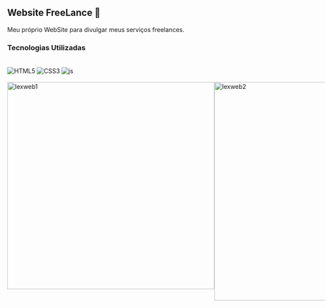 ## Website FreeLance 💼

Meu próprio WebSite para divulgar meus serviços freelances.

### Tecnologias Utilizadas

<div style="display: inline_block"><br/>
    <img align="center" alt="HTML5"src="https://img.shields.io/badge/HTML5-E34F26?style=for-the-badge&logo=html5&logoColor=white"/>
    <img align="center" alt="CSS3"src="https://img.shields.io/badge/CSS3-1572B6?style=for-the-badge&logo=css3&logoColor=white"/>
    <img align="center" alt="js"src="https://img.shields.io/badge/JavaScript-F7DF1E?style=for-the-badge&logo=javascript&logoColor=black"/>
</div><br/>

<div style="display: flex"><br/>
<img align="center" alt="lexweb1"src="https://github.com/muriloalvesx/LexWeb/assets/153781890/63f776ad-72fa-4744-8e4f-26b4d63a51ba" width="477px"/>
<img align="center" alt="lexweb2"src="https://github.com/muriloalvesx/LexWeb/assets/153781890/ecc6e9b5-7b9b-45a5-b980-d6f4488e5893" width="503px"/>
</div><br/>
